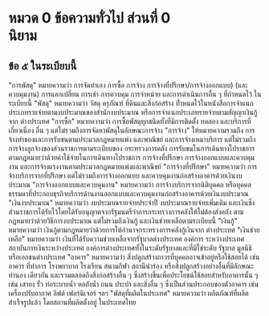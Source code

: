# หมวด 0 ข้อความทั่วไป ส่วนที่ 0 <br> นิยาม 

## ข้อ ๕ ในระเบียบนี้

"การพัสดุ" หมายความว่า การจัดทำเอง การซื้อ การจ้าง การจ้างที่ปรึกษา/การจ้างออกแบบ) (และควบคุมงาน) การแลกเปลี่ยน การเช่า การควบคุม การจำหน่าย และการดำเนินการอื่น ๆ ที่กำหนดไว้ ในระเบียบนี้
"พัสดุ" หมายความว่า วัสดุ ครุภัณฑ์ ที่ดินและสิ่งก่อสร้าง ที่ำหนดไว้ในหนังสือการจำแนก ประเภทรายจ่ายตามงบประมาณของสำนักงบประมาณ หรือการจำแนกประเภทรายจ่ายตามสัญญาเงินกู้จาก ต่างประเทศ
"การซื้อ" หมายความว่า การซื้อพัสดุทุกชนิดทั้งที่มีการติดตั้ง ทดลอง และบริการที่เกี่ยวเนื่อง อื่น ๆ แต่ไม่รวมถึงการจัดหาพัสดุในลักษณะการจ้าง
"การจ้าง" ให้หมายความรวมถึง การจ้างทำของและการรับขนตามประมวลกฎหมายแพ่ง และพาณิชย์ และการจ้างเหมาบริการ แต่ไม่รวมถึงการจ้างลูกจ้างของส่วนราชการตามระเบียบของ กระทรวงการคลัง การรับขนในการเดินทางไปราชการตามกฎหมายว่าด้วยค่าใช้จ่ายในการเดินทางไปราชการ การจ้างที่ปรึกษา การจ้างออกแบบและควบคุมงาน และการจ้างแรงงานตามประมวลกฎหมายแพ่งและพาณิชย์
"การจ้างที่ปรึกษา" หมายความว่า การจ้างบริการจากที่ปรึกษา แต่ไม่รวมถึงการจ้างออกแบบ และควบคุมงานก่อสร้างอาคารด้วยเงินงบประมาณ
"การจ้างออกแบบและควบคุมงาน" หมายความว่า การจ้างบริการจากนิติบุคคล หรือบุคคล ธรรมดาที่ประกอบธุรกิจบริการด้านงานออกแบบและควบคุมงานก่อสร้างอาคารด้วยเงินงบประมาณ
"เงินงบประมาณ" หมายความว่า งบประมาณรายจ่ายประจำปี งบประมาณรายจ่ายเพิ่มเติม และเงินซึ่งส่วนราชการได้รับไว้โดยได้รับอนุญาตจากรัฐมนตรีว่าการกระทรวงการคลังให้ไม่ต้องส่งคลัง ตาม กฎหมายว่าด้วยวิธีการงบประมาณ แต่ไม่รวมถึงเงินกู้ และเงินช่วยเหลือตามระเบียบนี้
"เงินกู้" หมายความว่า เงินกู้ตามกฎหมายว่าด้วยการให้อำนาจกระทรวงการคลังกู้เงินจาก ต่างประเทศ
"เงินช่วยเหลือ" หมายความว่า เงินที่ได้รับความช่วยเหลือจากรัฐบาลต่างประเทศ องค์การ ระหว่างประเทศ สถาบันการเงินระหว่างประเทศ องค์การต่างประเทศทั้งในระดับรัฐบาลและที่มิใช่ระดับ รัฐบาล มูลนิธิหรือเอกชนต่างประเทศ
"อาคาร" หมายความว่า สิ่งปลูกสร้างถาวรที่บุคคลอาจเข้าอยู่หรือใช้สอยได้ เช่น อาคาร ที่ทำการ โรงพยาบาล โรงเรียน สนามกีฬา สถานีนำร่อง หรือสิ่งปลูกสร้างอย่างอื่นที่มีลักษณะทำนอง เดียวกัน และรวมตลอดถึงสิ่งก่อสร้างอื่น ๆ ซึ่งสร้างขึ้นเพื่อประโยชน์ใช้สอยสำหรับอาคารนั้น ๆ เช่น เสายง รั้ว ท่อระบายน้ำ หอถังน้ำ ถนน ประปา และสิ่งอื่น ๆ ซึ่งเป็นส่วนประกอบของตัวอาคาร เช่น เครื่องปรับอากาศ ลิฟต์ เฟอร์นิเจอร์ ฯลฯ
"พัสดุที่ผลิตในประเทศ" หมายความว่า ผลิตภัณฑ์ที่ผลิตสำเร็จรูปแล้ว โดยสถานที่ผลิตตั้งอยู่ ในประเทศไทย
